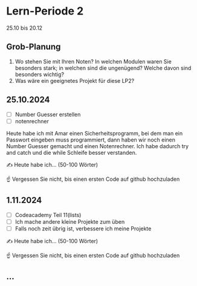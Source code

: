 # Lern-Periode 2

25.10 bis 20.12

## Grob-Planung

1. Wo stehen Sie mit Ihren Noten? In welchen Modulen waren Sie besonders stark; in welchen sind die ungenügend? Welche davon sind besonders wichtig?
4. Was wäre ein geeignetes Projekt für diese LP2?

## 25.10.2024

- [ ] Number Guesser erstellen
- [ ] notenrechner

Heute habe ich mit Amar einen Sicherheitsprogramm, bei dem man ein Passwort eingeben muss programmiert, dann haben wir noch einen Number Guesser gemacht und einen Notenrechner. Ich habe dadurch try and catch und die while Schleife besser verstanden. 


✍️ Heute habe ich... (50-100 Wörter)

☝️ Vergessen Sie nicht, bis einen ersten Code auf github hochzuladen

## 1.11.2024

- [ ] Codeacademy Teil 11(lists)
- [ ] Ich mache andere kleine Projekte zum üben
- [ ] Falls noch zeit übrig ist, verbessere ich meine Projekte

✍️ Heute habe ich... (50-100 Wörter)

☝️ Vergessen Sie nicht, bis einen ersten Code auf github hochzuladen

## ...


